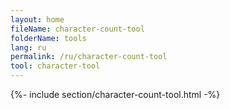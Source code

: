 ```yaml
---
layout: home
fileName: character-count-tool
folderName: tools
lang: ru
permalink: /ru/character-count-tool
tool: character-tool
---
```

{%- include section/character-count-tool.html -%}